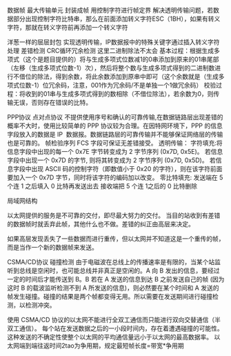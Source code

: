 数据帧 最大传输单元
封装成帧
用控制字符进行帧定界
解决透明传输问题，若数据部分出现控制字符比特串，那么在前面添加转义字符ESC（1BH），如果有转义字符，那就在转义字符前再添加一个转义字符



洋葱一样的层层封包
实现透明传输，IP数据报中的特殊关键字通过插入转义字符处理
差错检测
CRC循环冗余检测
这里二进制除法不太会
基本过程：根据生成多项式（这个是题目提供的）将与生成多项式位数减1的0串添加到原来的01串尾部（左移（生成多项式位数-1）次），然后将整个数与生成多项式得到的二进制数进行不借位的除法，得到余数，将此余数添加到原串中即可（这个余数就是（生成多项式位数-1）位冗余码，注意，001作为冗余码/不是单独一个1做冗余码）
校验过程：将收到的01串与生成多项式得到的数相除（不借位除法），若余数为0，则传输无误，否则存在错误的比特。

PPP协议
点对点协议
不提供使用序号和确认的可靠传输,在数据链路层出现差错的概率不大时，使用比较简单的 PPP 协议较为合理。在因特网环境下，PPP 的信息字段放入的数据是 IP  数据报。数据链路层的可靠传输并不能够保证网络层的传输也是可靠的。
帧检验序列 FCS 字段可保证无差错接受。
透明传输：
字符填充:将信息字段中出现的每一个 0x7E 字节转变成为 2 字节序列 (0x7D, 0x5E)。
若信息字段中出现一个 0x7D 的字节, 则将其转变成为 2 字节序列 (0x7D, 0x5D)。
若信息字段中出现 ASCII 码的控制字符（即数值小于 0x20 的字符），则在该字符前面要加入一个 0x7D 字节，同时将该字符的编码加以改变。
零比特填充:
发送端在 5 个连 1 之后填入 0 比特再发送出去
接收端把 5 个连 1之后的 0 比特删除

局域网结构


以太网提供的服务是不可靠的交付，即尽最大努力的交付。
当目的站收到有差错的数据帧时就丢弃此帧，其他什么也不做。差错的纠正由高层来决定。

如果高层发现丢失了一些数据而进行重传，但以太网并不知道这是一个重传的帧，而是当作一个新的数据帧来发送。

CSMA/CD协议
碰撞检测
由于电磁波在总线上的传播速率是有限的，当某个站监听到总线是空闲时，也可能总线并非真正是空闲的。A 向 B 发出的信息，要经过一定的时间后才能传送到 B。B 若在 A 发送的信息到达 B 之前发送自己的帧 (因为这时 B 的载波监听检测不到 A 所发送的信息)，则必然要在某个时间和 A 发送的帧发生碰撞。碰撞的结果是两个帧都变得无用。所以需要在发送期间进行碰撞检测，以检测冲突。

使用 CSMA/CD 协议的以太网不能进行全双工通信而只能进行双向交替通信（半双工通信）。
每个站在发送数据之后的一小段时间内，存在着遭遇碰撞的可能性。
这种发送的不确定性使整个以太网的平均通信量远小于以太网的最高数据率。
以太网端到端往返时间2tao为争用期，规定最短帧长度=带宽*争用期